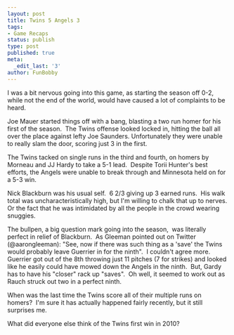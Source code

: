```yaml
---
layout: post
title: Twins 5 Angels 3
tags:
- Game Recaps
status: publish
type: post
published: true
meta:
  _edit_last: '3'
author: FunBobby
---
```

I was a bit nervous going into this game, as starting the season off 0-2, while not the end of the world, would have caused a lot of complaints to be heard.

Joe Mauer started things off with a bang, blasting a two run homer for his first of the season.  The Twins offense looked locked in, hitting the ball all over the place against lefty Joe Saunders. Unfortunately they were unable to really slam the door, scoring just 3 in the first. 

The Twins tacked on single runs in the third and fourth, on homers by Morneau and JJ Hardy to take a 5-1 lead.  Despite Torii Hunter's best efforts, the Angels were unable to break through and Minnesota held on for a 5-3 win. 

Nick Blackburn was his usual self.  6 2/3 giving up 3 earned runs.  His walk total was uncharacteristically high, but I'm willing to chalk that up to nerves. Or the fact that he was intimidated by all the people in the crowd wearing snuggies.

The bullpen, a big question mark going into the season,  was literally perfect in relief of Blackburn.  As Gleeman pointed out on Twitter (@aarongleeman): "See, now if there was such thing as a 'save' the Twins would probably leave Guerrier in for the ninth".  I couldn't agree more.  Guerrier got out of the 8th throwing just 11 pitches (7 for strikes) and looked like he easily could have mowed down the Angels in the ninth.  But, Gardy has to have his "closer" rack up "saves".  Oh well, it seemed to work out as Rauch struck out two in a perfect ninth.

When was the last time the Twins score all of their multiple runs on homers?  I'm sure it has actually happened fairly recently, but it still surprises me.

What did everyone else think of the Twins first win in 2010?
